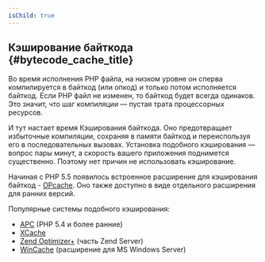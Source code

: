 ```yaml
---
isChild: true
---
```


## Кэширование байткода {#bytecode_cache_title}

Во время исполнения PHP файла, на низком уровне он сперва компилируется в байткод (или опкод) и только потом исполняется байткод. Если PHP файл не изменен, то байткод будет всегда одинаков. Это значит, что шаг компиляции &mdash; пустая трата процессорных ресурсов.

И тут настает время Кэширования байткода. Оно предотвращает избыточные компиляции, сохраняя в памяти байткод и переиспользуя его в последовательных вызовах. Установка подобного кэширования &mdash; вопрос пары минут, а скорость вашего приложения поднимется существенно. Поэтому нет причин не использовать кэширование.

Начиная с PHP 5.5 появилось встроенное расширение для кэширования байткод - [OPcache](http://php.net/manual/ru/book.opcache.php). Оно также доступно в виде отдельного расширения для ранних версий.

Популярные системы подобного кэширования:

* [APC](http://php.net/manual/ru/book.apc.php) (PHP 5.4 и более ранние)
* [XCache](http://xcache.lighttpd.net/)
* [Zend Optimizer+](http://www.zend.com/products/server/) (часть Zend Server)
* [WinCache](http://www.iis.net/download/wincacheforphp) (расширение для MS Windows Server)
